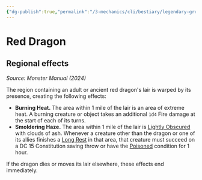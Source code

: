 ```yaml
---
{"dg-publish":true,"permalink":"/3-mechanics/cli/bestiary/legendary-group/red-dragon-xmm/","tags":["ttrpg-cli/compendium/src/5e/xmm","ttrpg-cli/monster/legendary-group"],"created":"2025-02-22T12:02:28.527-05:00","updated":"2025-02-26T17:46:11.438-05:00"}
---
```


# Red Dragon

## Regional effects
_Source: Monster Manual (2024)_

The region containing an adult or ancient red dragon's lair is warped by its presence, creating the following effects:

- **Burning Heat.** The area within 1 mile of the lair is an area of extreme heat. A burning creature or object takes an additional `1d4` Fire damage at the start of each of its turns.  
- **Smoldering Haze.** The area within 1 mile of the lair is [Lightly Obscured](3-Mechanics/CLI/rules/variant-rules/lightly-obscured-xphb.md) with clouds of ash. Whenever a creature other than the dragon or one of its allies finishes a [Long Rest](3-Mechanics/CLI/rules/variant-rules/long-rest-xphb.md) in that area, that creature must succeed on a DC 15 Constitution saving throw or have the [Poisoned](3-Mechanics/CLI/rules/conditions.md#Poisoned) condition for 1 hour.  

If the dragon dies or moves its lair elsewhere, these effects end immediately.